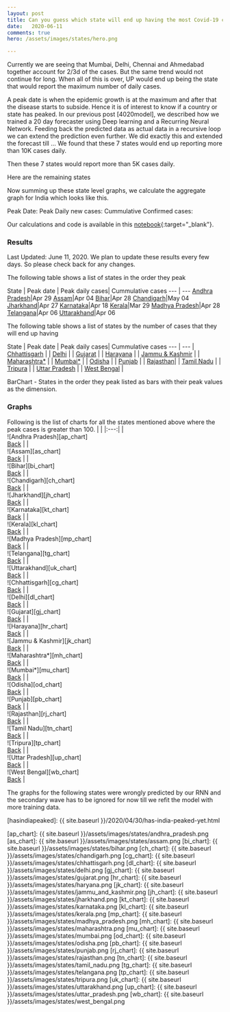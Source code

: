 ```yaml
---
layout: post
title: Can you guess which state will end up having the most Covid-19 cases?
date:   2020-06-11
comments: true
hero: /assets/images/states/hero.png

---
```


Currently we are seeing that Mumbai, Delhi, Chennai and Ahmedabad together account for 2/3d of the cases. But the same trend would not continue for long. When all of this is over, UP would end up being the state that would report the maximum number of daily cases.

A peak date is when the epidemic growth is at the maximum and after that the disease starts to subside. Hence it is of interest to know if a country or state has peaked. In our previous post [4020model], we described how we trained a 20 day forecaster using Deep learning and a Recurring Neural Network. Feeding back the predicted data as actual data in a recursive loop we can extend the prediction even further. We did exactly this and extended the forecast till ... We found that these 7 states would end up reporting more than 10K cases daily. 


Then these 7 states would report more than 5K cases daily.


Here are the remaining states

Now summing up these state level graphs, we calculate the aggregate graph for India which looks like this.

Peak Date: 
Peak Daily new cases:
Cummulative Confirmed cases:



Our calculations and code is available in this [notebook][notebook]{:target="_blank"}.


### Results

Last Updated: June 11, 2020. We plan to update these results every few days. So please check back for any changes.

<a name="table"></a>
The following table shows a list of states in the order they peak

State | Peak date | Peak daily cases| Cummulative cases
 --- | ---
[Andhra Pradesh](#ap)|Apr 29
[Assam](#as)|Apr 04
[Bihar](#bi)|Apr 28
[Chandigarh](#ch)|May 04
[Jharkhand](#jh)|Apr 27
[Karnataka](#kt)|Apr 18
[Kerala](#kl)|Mar 29
[Madhya Pradesh](#mp)|Apr 28
[Telangana](#tg)|Apr 06
[Uttarakhand](#uk)|Apr 06

<a name="table2"></a>
The following table shows a list of states by the number of cases that they will end up having

State | Peak date | Peak daily cases| Cummulative cases
 --- | ---
| [Chhattisgarh](#cg) |
| [Delhi](#dl) |
| [Gujarat](#gj) |
| [Harayana](#hr) |
| [Jammu & Kashmir](#jk) |
| [Maharashtra*](#mh) |
| [Mumbai*](#mu) |
| [Odisha](#od) |
| [Punjab](#pb) |
| [Rajasthan](#rj)|
| [Tamil Nadu](#tn) |
| [Tripura](#tp) |
| [Uttar Pradesh](#up) |
| [West Bengal](#wb) |


BarChart - States in the order they peak listed as bars with their peak values as the dimension.


### Graphs

Following is the list of charts for all the states mentioned above where the peak cases is greater than 100. 
| |
|:---:|
| <a name="ap"></a><br /> ![Andhra Pradesh][ap_chart] <br />[Back](#table) |
| <a name="as"></a><br /> ![Assam][as_chart] <br />[Back](#table) |
| <a name="bi"></a><br /> ![Bihar][bi_chart] <br />[Back](#table) |
| <a name="ch"></a><br /> ![Chandigarh][ch_chart] <br />[Back](#table) |
| <a name="jh"></a><br /> ![Jharkhand][jh_chart] <br />[Back](#table) |
| <a name="kt"></a><br /> ![Karnataka][kt_chart] <br />[Back](#table) |
| <a name="kl"></a><br /> ![Kerala][kl_chart] <br />[Back](#table) |
| <a name="mp"></a><br /> ![Madhya Pradesh][mp_chart] <br />[Back](#table) |
| <a name="tg"></a><br /> ![Telangana][tg_chart] <br />[Back](#table) |
| <a name="uk"></a><br /> ![Uttarakhand][uk_chart] <br />[Back](#table) |
| <a name="cg"></a><br /> ![Chhattisgarh][cg_chart] <br />[Back](#table2) |
| <a name="dl"></a><br /> ![Delhi][dl_chart] <br />[Back](#table2) |
| <a name="gj"></a><br /> ![Gujarat][gj_chart] <br />[Back](#table2) |
| <a name="hr"></a><br /> ![Harayana][hr_chart] <br />[Back](#table2) |
| <a name="jk"></a><br /> ![Jammu & Kashmir][jk_chart] <br />[Back](#table2) |
| <a name="mh"></a><br /> ![Maharashtra*][mh_chart] <br />[Back](#table2) |
| <a name="mu"></a><br /> ![Mumbai*][mu_chart] <br />[Back](#table2) |
| <a name="od"></a><br /> ![Odisha][od_chart] <br />[Back](#table2) |
| <a name="pb"></a><br /> ![Punjab][pb_chart] <br />[Back](#table2) |
| <a name="rj"></a><br /> ![Rajasthan][rj_chart] <br />[Back](#table2) |
| <a name="tn"></a><br /> ![Tamil Nadu][tn_chart] <br />[Back](#table2) |
| <a name="tp"></a><br /> ![Tripura][tp_chart] <br />[Back](#table2) |
| <a name="up"></a><br /> ![Uttar Pradesh][up_chart] <br />[Back](#table2) |
| <a name="wb"></a><br /> ![West Bengal][wb_chart] <br />[Back](#table2) |


The graphs for the following states were wrongly predicted by our RNN and the secondary wave has to be ignored for now till we refit the model with more training data.


[notebook]: https://github.com/VICS-CORE/stats/blob/master/02_Peak_calculator.ipynb
[hasindiapeaked]: {{ site.baseurl }}/2020/04/30/has-india-peaked-yet.html

[ap_chart]: {{ site.baseurl }}/assets/images/states/andhra_pradesh.png
[as_chart]: {{ site.baseurl }}/assets/images/states/assam.png
[bi_chart]: {{ site.baseurl }}/assets/images/states/bihar.png
[ch_chart]: {{ site.baseurl }}/assets/images/states/chandigarh.png
[cg_chart]: {{ site.baseurl }}/assets/images/states/chhattisgarh.png
[dl_chart]: {{ site.baseurl }}/assets/images/states/delhi.png
[gj_chart]: {{ site.baseurl }}/assets/images/states/gujarat.png
[hr_chart]: {{ site.baseurl }}/assets/images/states/haryana.png
[jk_chart]: {{ site.baseurl }}/assets/images/states/jammu_and_kashmir.png
[jh_chart]: {{ site.baseurl }}/assets/images/states/jharkhand.png
[kt_chart]: {{ site.baseurl }}/assets/images/states/karnataka.png
[kl_chart]: {{ site.baseurl }}/assets/images/states/kerala.png
[mp_chart]: {{ site.baseurl }}/assets/images/states/madhya_pradesh.png
[mh_chart]: {{ site.baseurl }}/assets/images/states/maharashtra.png
[mu_chart]: {{ site.baseurl }}/assets/images/states/mumbai.png
[od_chart]: {{ site.baseurl }}/assets/images/states/odisha.png
[pb_chart]: {{ site.baseurl }}/assets/images/states/punjab.png
[rj_chart]: {{ site.baseurl }}/assets/images/states/rajasthan.png
[tn_chart]: {{ site.baseurl }}/assets/images/states/tamil_nadu.png
[tg_chart]: {{ site.baseurl }}/assets/images/states/telangana.png
[tp_chart]: {{ site.baseurl }}/assets/images/states/tripura.png
[uk_chart]: {{ site.baseurl }}/assets/images/states/uttarakhand.png
[up_chart]: {{ site.baseurl }}/assets/images/states/uttar_pradesh.png
[wb_chart]: {{ site.baseurl }}/assets/images/states/west_bengal.png